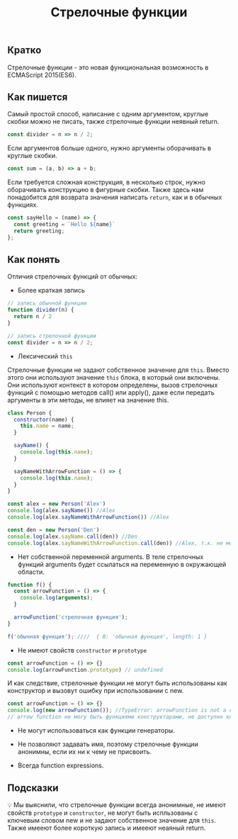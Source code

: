 ﻿---
title: "Стрелочные функции"
description: "Более компактная запись, чем у обычных функций."
authors:
  - alexafcode
keywords:
  - функция
  - стрелочная функция
related:
  - js/function-as-datatype
  - js/function
  - tools/fp
tags:
  - doka
---

## Кратко

Стрелочные функции - это новая функциональная возможность в ECMAScript 2015(ES6).

## Как пишется

Самый простой способ, написание с одним аргументом, круглые скобки можно не писать, также стрелочные функции неявный return.

```js
const divider = n => n / 2;
```
Если аргументов больше одного, нужно аргументы оборачивать в круглые скобки.


```js
const sum = (a, b) => a + b;
```

Если требуется сложная конструкция, в несколько строк, нужно оборачивать конструкцию в фигурные скобки. Также здесь нам понадобится для возврата значения написать `return`, как и в обычных функциях.

```js
const sayHello = (name) => {
  const greeting = `Hello ${name}`
  return greeting;
};
```

## Как понять

Отличия стрелочных функций от обычных:

- Более краткая звпись

```js
// запись обычной функции
function divider(n) {
  return n / 2
}

// запись стрелочной функции
const divider = n => n / 2;
```
- Лексический `this`

Стрелочные функции не задают собственное значение для `this`. Вместо этого они используют значение `this` блока, в который они включены.
Они используют контекст в котором определены, вызов стрелочных функций с помощью методов call() или apply(), даже если передать аргументы в эти методы, не влияет на значение this.

```js
class Person {
  constructor(name) {
    this.name = name;
  }

  sayName() {
    console.log(this.name);
  }

  sayNameWithArrowFunction = () => {
    console.log(this.name);
  }
}

const alex = new Person('Alex')
console.log(alex.sayName()) //Alex
console.log(alex.sayNameWithArrowFunction()) //Alex

const den = new Person('Den')
console.log(alex.sayName.call(den)) //Den
console.log(alex.sayNameWithArrowFunction.call(den)) //Alex, т.к. не можем изменить контекст
```

- Нет собственной переменной arguments. В теле стрелочных функций arguments будет ссылаться на переменную в окружающей области.

```js
function f() {
  const arrowFunction = () => {
    console.log(arguments);
  }

  arrowFunction('стрелочная функция');
}

f('обычная функция'); ////  { 0: 'обычная функция', length: 1 }
```

- Не имеют свойств `сonstructor` и `prototype`

```js
const arrowFunction = () => {}
console.log(arrowFunction.prototype) // undefined
```
И как следствие, стрелочные функции не могут быть использованы как конструктор и вызовут ошибку при использовании с new.

```js
const arrowFunction = () => {}
console.log(new arrowFunction()); //TypeError: arrowFunction is not a constructor
// arrow function не могу быть функциями конструктарами, не доступно ключевое слово new
```

- Не могут использоваться как функции генераторы.

- Не позволяют задавать имя, поэтому стрелочные функции анонимны, если их ни к чему не присвоить.

- Всегда function expressions.

## Подсказки

💡 Мы выяснили, что стрелочные функции всегда анонимные, не имеют свойств `prototype` и `constructor`, не могут быть испльзованы с ключевым словом new и не задают собственное значение для `this`.
Также имееют более короткую запись и имееют неаяный return.
